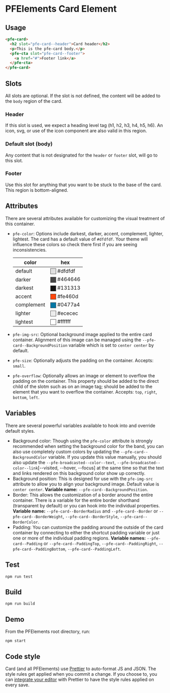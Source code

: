 # PFElements Card Element

## Usage

```html
<pfe-card>
  <h2 slot="pfe-card--header">Card header</h2>
  <p>This is the pfe-card body.</p>
  <pfe-cta slot="pfe-card--footer">
    <a href="#">Footer link</a>
  </pfe-cta>
</pfe-card>
```

## Slots
All slots are optional.  If the slot is not defined, the content will be added to the `body` region of the card.

### Header
If this slot is used, we expect a heading level tag (h1, h2, h3, h4, h5, h6).  An icon, svg, or use of the icon component are also valid in this region.

### Default slot (body)
Any content that is not designated for the `header` or `footer` slot, will go to this slot.

### Footer
Use this slot for anything that you want to be stuck to the base of the card.  This region is bottom-aligned.

## Attributes

<style>
    .color-preview {
        display: inline-block;
        width: 1em;
        height: 1em;
        vertical-align: middle;
        background-color: var(--bg, #ffffff);
        border: 1px solid #444444;
    }
</style>

There are several attributes available for customizing the visual treatment of this container.

- `pfe-color`: Options include darkest, darker, accent, complement, lighter, lightest.  The card has a default value of `#dfdfdf`. Your theme will influence these colors so check there first if you are seeing inconsistencies.

    | color | hex |
    |-------|-----|
    | default | <span class="color-preview" style="--bg:#dfdfdf"></span> #dfdfdf |
    | darker | <span class="color-preview" style="--bg:#464646"></span> #464646 |
    | darkest | <span class="color-preview" style="--bg:#131313"></span> #131313 |
    | accent | <span class="color-preview" style="--bg:#fe460d"></span> #fe460d |
    | complement | <span class="color-preview" style="--bg:#0477a4"></span> #0477a4 |
    | lighter | <span class="color-preview" style="--bg:#ececec"></span> #ececec |
    | lightest | <span class="color-preview" style="--bg:#ffffff"></span> #ffffff |

- `pfe-img-src`: Optional background image applied to the entire card container.  Alignment of this image can be managed using the `--pfe-card--BackgroundPosition` variable which is set to `center center` by default.
- `pfe-size`: Optionally adjusts the padding on the container.  Accepts: `small`.
- `pfe-overflow`: Optionally allows an image or element to overflow the padding on the container. This property should be added to the direct child of the slotm such as on an image tag; should be added to the element that you want to overflow the container. Accepts: `top`, `right`, `bottom`, `left`.

## Variables
There are several powerful variables available to hook into and override default styles.

- Background color: Though using the `pfe-color` attribute is strongly recommended when setting the background color for the band, you can also use completely custom colors by updating the `--pfe-card--BackgroundColor` variable.  If you update this value manually, you should also update the `--pfe-broadcasted--color--text`, `--pfe-broadcasted--color--link`[--visited, --hover, --focus] at the same time so that the text and links rendered on this background color show up correctly.
- Background position: This is designed for use with the `pfe-img-src` attribute to allow you to align your background image.  Default value is `center center`. **Variable name:** `--pfe-card--BackgroundPosition`.
- Border: This allows the customization of a border around the entire container.  There is a variable for the entire border shorthand (transparent by default) or you can hook into the individual properties. **Variable name:** `--pfe-card--BorderRadius` and `--pfe-card--Border` or `--pfe-card--BorderWeight`, `--pfe-card--BorderStyle`, `--pfe-card--BorderColor`.
- Padding: You can customize the padding around the outside of the card container by connecting to either the shortcut padding variable or just one or more of the individual padding regions. **Variable names:** `--pfe-card--Padding` or `--pfe-card--PaddingTop`, `--pfe-card--PaddingRight`, `--pfe-card--PaddingBottom`, `--pfe-card--PaddingLeft`.

## Test

    npm run test

## Build

    npm run build

## Demo

From the PFElements root directory, run:

    npm start

## Code style

Card (and all PFElements) use [Prettier][prettier] to auto-format JS and JSON. The style rules get applied when you commit a change. If you choose to, you can [integrate your editor][prettier-ed] with Prettier to have the style rules applied on every save.

[prettier]: https://github.com/prettier/prettier/
[prettier-ed]: https://prettier.io/docs/en/editors.html
[web-component-tester]: https://github.com/Polymer/web-component-tester
